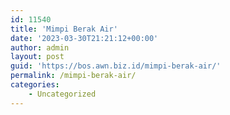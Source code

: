 ```yaml
---
id: 11540
title: 'Mimpi Berak Air'
date: '2023-03-30T21:21:12+00:00'
author: admin
layout: post
guid: 'https://bos.awn.biz.id/mimpi-berak-air/'
permalink: /mimpi-berak-air/
categories:
    - Uncategorized
---
```


